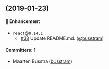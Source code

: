 ## (2019-01-23)

#### :rocket: Enhancement
* `react`@`0.14.1`
  * [#38](https://github.com/wingsplatform/wings-packages/pull/38) Update README.md. ([@busstram](https://github.com/busstram))

#### Committers: 1
- Maarten Busstra ([busstram](https://github.com/busstram))
